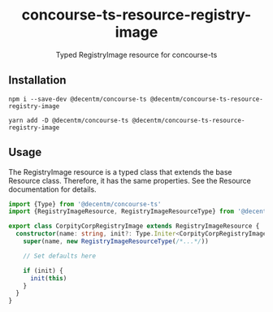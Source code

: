 <h1 align="center">
  concourse-ts-resource-registry-image
</h1>

<div align="center">

  Typed RegistryImage resource for concourse-ts
</div>

## Installation

`npm i --save-dev @decentm/concourse-ts @decentm/concourse-ts-resource-registry-image`

`yarn add -D @decentm/concourse-ts @decentm/concourse-ts-resource-registry-image`

## Usage

The RegistryImage resource is a typed class that extends the base Resource class.
Therefore, it has the same properties. See the Resource documentation for details.

```typescript
import {Type} from '@decentm/concourse-ts'
import {RegistryImageResource, RegistryImageResourceType} from '@decentm/concourse-ts-resource-registry-image'

export class CorpityCorpRegistryImage extends RegistryImageResource {
  constructor(name: string, init?: Type.Initer<CorpityCorpRegistryImage>) {
    super(name, new RegistryImageResourceType(/*...*/))

    // Set defaults here

    if (init) {
      init(this)
    }
  }
}
```

